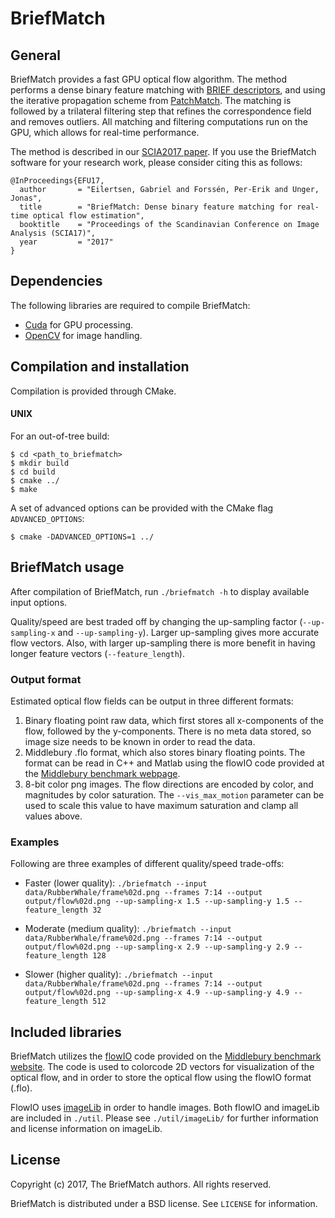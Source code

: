 # **BriefMatch**

## General
BriefMatch provides a fast GPU optical flow algorithm. The method performs a 
dense binary feature matching with [BRIEF descriptors](https://www.cs.ubc.ca/~lowe/525/papers/calonder_eccv10.pdf), 
and using the iterative propagation scheme from [PatchMatch](https://research.adobe.com/project/patchmatch/). 
The matching is followed by a trilateral filtering step that refines the 
correspondence field and removes outliers. All matching and filtering 
computations run on the GPU, which allows for real-time performance.

The method is described in our [SCIA2017 paper](http://vcl.itn.liu.se/publications/2017/EFU17/).
If you use the BriefMatch software for your research work, please consider
citing this as follows:

```
@InProceedings{EFU17,
  author       = "Eilertsen, Gabriel and Forssén, Per-Erik and Unger, Jonas",
  title        = "BriefMatch: Dense binary feature matching for real-time optical flow estimation",
  booktitle    = "Proceedings of the Scandinavian Conference on Image Analysis (SCIA17)",
  year         = "2017"
}
```

## Dependencies
The following libraries are required to compile BriefMatch:

 * [Cuda](https://developer.nvidia.com/cuda-toolkit) for GPU processing.
 * [OpenCV](http://opencv.org/) for image handling.

## Compilation and installation
Compilation is provided through CMake.

#### UNIX
For an out-of-tree build:

```
$ cd <path_to_briefmatch>
$ mkdir build
$ cd build
$ cmake ../
$ make
```

A set of advanced options can be provided with the CMake flag `ADVANCED_OPTIONS`:

```
$ cmake -DADVANCED_OPTIONS=1 ../
```

## BriefMatch usage
After compilation of BriefMatch, run `./briefmatch -h` to display available
input options. 

Quality/speed are best traded off by changing the up-sampling factor (`--up-sampling-x` and 
`--up-sampling-y`). Larger up-sampling gives more accurate flow vectors. Also,
with larger up-sampling there is more benefit in having longer
feature vectors (`--feature_length`). 

### Output format
Estimated optical flow fields can be output in three different formats:

  1. Binary floating point raw data, which first stores all x-components of 
     the flow, followed by the y-components. There is no meta data stored, so
     image size needs to be known in order to read the data.
  2. Middlebury .flo format, which also stores binary floating points. The
     format can be read in C++ and Matlab using the flowIO code provided at
     the [Middlebury benchmark webpage](http://vision.middlebury.edu/flow/data/).
  3. 8-bit color png images. The flow directions are encoded by color, and
     magnitudes by color saturation. The `--vis_max_motion` parameter can be
     used to scale this value to have maximum saturation and clamp all 
     values above.

### Examples
Following are three examples of different quality/speed trade-offs:

* Faster (lower quality):
  `./briefmatch --input data/RubberWhale/frame%02d.png --frames 7:14 --output output/flow%02d.png --up-sampling-x 1.5 --up-sampling-y 1.5 --feature_length 32`

* Moderate (medium quality):
  `./briefmatch --input data/RubberWhale/frame%02d.png --frames 7:14 --output output/flow%02d.png --up-sampling-x 2.9 --up-sampling-y 2.9 --feature_length 128`

* Slower (higher quality):
  `./briefmatch --input data/RubberWhale/frame%02d.png --frames 7:14 --output output/flow%02d.png --up-sampling-x 4.9 --up-sampling-y 4.9 --feature_length 512`

## Included libraries

BriefMatch utilizes the [flowIO](http://vision.middlebury.edu/flow/data/)
code provided on the [Middlebury benchmark website](http://vision.middlebury.edu/flow/). 
The code is used to colorcode 2D vectors for visualization of the
optical flow, and in order to store the optical flow using the flowIO format
(.flo).

FlowIO uses [imageLib](https://github.com/dscharstein/imageLib) in order to
handle images. Both flowIO and imageLib are included in `./util`. Please see
`./util/imageLib/` for further information and license information on imageLib.


## License

Copyright (c) 2017, The BriefMatch authors.
All rights reserved.

BriefMatch is distributed under a BSD license. See `LICENSE` for information.
